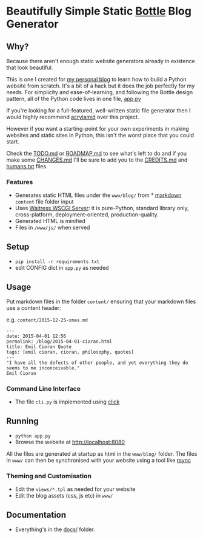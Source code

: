 # Beautifully Simple Static [Bottle](http://bottlepy.org/) Blog Generator

## Why?
Because there aren't enough static website generators already in existence that 
look beautiful. 

This is one I created for [my personal blog](http://www.urunu.com)
to learn how to build a Python website from scratch.  It's a bit of a hack but
it does the job perfectly for my needs. For simplicity and ease-of-learning, 
and following the Bottle design pattern, all of the Python code lives in one
file, [app.py](app.py)

If you're looking for a full-featured, well-written static file generator then
I would highly recommend [acrylamid](http://posativ.org/acrylamid/) over this
project.  

However if you want a starting-point for your own experiments in making websites 
and static sites in Python, this isn't the worst place that you could start.  

Check the [TODO.md](docs/TODO.md) or [ROADMAP.md](docs/ROADMAP.md) 
to see what's left to do and if you make some [CHANGES.md](docs/CHANGES.md) I'll be
sure to add you to the [CREDITS.md](docs/CREDITS.md) and [humans.txt](www/humans.txt) files.

### Features

* Generates static HTML files under the `www/blog/` from * [markdown](https://guides.github.com/features/mastering-markdown/) `content` file folder input
* Uses [Waitress WSCGI Server](http://docs.pylonsproject.org/projects/waitress/en/latest/index.html): it is pure-Python, standard library only, cross-platform, deployment-oriented, production-quality.
* Generated HTML is minified 
* Files in `/www/js/` when served

## Setup

* `pip install -r requirements.txt`
* edit CONFIG dict in `app.py` as needed

## Usage
Put markdown files in the folder `content/` ensuring that your markdown files use a content header:

e.g. `content/2015-12-25-xmas.md`

```
---
date: 2015-04-01 12:56
permalink: /blog/2015-04-01-cioran.html
title: Emil Cioran Quote
tags: [emil cioran, cioran, philosophy, quotes]
---
"I have all the defects of other people, and yet everything they do seems to me inconceivable."
Emil Cioran
```

### Command Line Interface
* The file `cli.py` is implemented using [click](http://click.pocoo.org/4/)

## Running

* `python app.py` 
* Browse the website at [http://localhost:8080](http://localhost:8080/)

All the files are generated at startup as html in the `www/blog/` folder.  The files 
in `www/` can then be synchronised with your website using a tool like [rsync](http://en.wikipedia.org/wiki/Rsync)

### Theming and Customisation
* Edit the `views/*.tpl` as needed for your website
* Edit the blog assets (css, js etc) in `www/`

## Documentation

* Everything's in the [docs/](docs/) folder.
